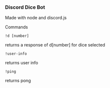 ### Discord Dice Bot

Made with node and discord.js

Commands
```
!d [number]
```
returns a response of d[number] for dice selected

```
!user-info
```
returns user info

```
!ping
```
returns pong